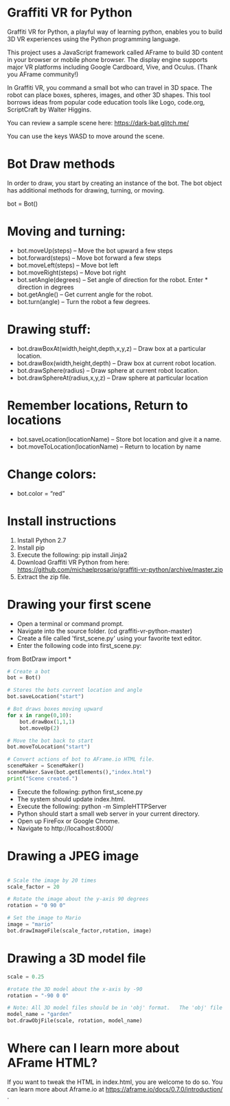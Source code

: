 # Graffiti VR for Python

Graffiti VR for Python, a playful way of learning python, enables you to build 3D VR experiences using the Python programming language.  

This project uses a JavaScript framework called AFrame to build 3D content in your browser or mobile phone browser. The display engine supports major VR platforms including Google Cardboard, Vive, and Oculus. (Thank you AFrame community!)

In Graffiti VR, you command a small bot who can travel in 3D space. The robot can place boxes, spheres, images, and other 3D shapes. This tool borrows ideas from popular code education tools like Logo, code.org, ScriptCraft by Walter Higgins.

You can review a sample scene here: https://dark-bat.glitch.me/

You can use the keys WASD to move around the scene.

# Bot Draw methods

In order to draw, you start by creating an instance of the bot. The bot object has additional methods for drawing, turning, or moving.

bot = Bot()

# Moving and turning:

* bot.moveUp(steps) – Move the bot upward a few steps
* bot.forward(steps) – Move bot forward a few steps
* bot.moveLeft(steps) – Move bot left
* bot.moveRight(steps) – Move bot right
* bot.setAngle(degrees) – Set angle of direction for the robot. Enter * direction in degrees
* bot.getAngle() – Get current angle for the robot.
* bot.turn(angle) – Turn the robot a few degrees.

# Drawing stuff:

* bot.drawBoxAt(width,height,depth,x,y,z) – Draw box at a particular location.
* bot.drawBox(width,height,depth) – Draw box at current robot location.
* bot.drawSphere(radius) – Draw sphere at current robot location.
* bot.drawSphereAt(radius,x,y,z) – Draw sphere at particular location

# Remember locations, Return to locations

* bot.saveLocation(locationName) – Store bot location and give it a name.
* bot.moveToLocation(locationName) – Return to location by name

# Change colors:

* bot.color = “red”


# Install instructions

1. Install Python 2.7
2. Install pip
3. Execute the following: pip install Jinja2
4. Download Graffiti VR Python from here:  https://github.com/michaelprosario/graffiti-vr-python/archive/master.zip
5. Extract the zip file.

# Drawing your first scene

* Open a terminal or command prompt.
* Navigate into the source folder. (cd graffiti-vr-python-master)
* Create a file called 'first_scene.py' using your favorite text editor.
* Enter the following code into first_scene.py:

from BotDraw import *

```python
# Create a bot
bot = Bot()

# Stores the bots current location and angle
bot.saveLocation("start")

# Bot draws boxes moving upward
for x in range(0,10):
	bot.drawBox(1,1,1)
	bot.moveUp(2)

# Move the bot back to start
bot.moveToLocation("start")

# Convert actions of bot to AFrame.io HTML file.  
sceneMaker = SceneMaker()
sceneMaker.Save(bot.getElements(),"index.html")
print("Scene created.")
```

* Execute the following: python first_scene.py
* The system should update index.html.
* Execute the following: python -m SimpleHTTPServer
* Python should start a small web server in your current directory.
* Open up FireFox or Google Chrome.
* Navigate to http://localhost:8000/


# Drawing a JPEG image

```python

# Scale the image by 20 times
scale_factor = 20

# Rotate the image about the y-axis 90 degrees
rotation = "0 90 0"

# Set the image to Mario
image = "mario" 
bot.drawImageFile(scale_factor,rotation, image)
```
# Drawing a 3D model file 

```python
scale = 0.25

#rotate the 3D model about the x-axis by -90
rotation = "-90 0 0"

# Note: All 3D model files should be in 'obj' format.   The 'obj' file and 'mtl' file should be located in the models folder.
model_name = "garden"
bot.drawObjFile(scale, rotation, model_name)
```
# Where can I learn more about AFrame HTML?

If you want to tweak the HTML in index.html, you are welcome to do so.   You can learn more about Aframe.io at https://aframe.io/docs/0.7.0/introduction/ .





 
